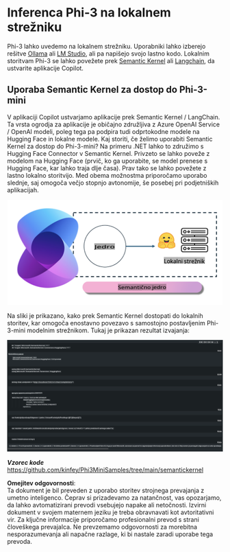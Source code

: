 # **Inferenca Phi-3 na lokalnem strežniku**

Phi-3 lahko uvedemo na lokalnem strežniku. Uporabniki lahko izberejo rešitve [Ollama](https://ollama.com) ali [LM Studio](https://llamaedge.com), ali pa napišejo svojo lastno kodo. Lokalnim storitvam Phi-3 se lahko povežete prek [Semantic Kernel](https://github.com/microsoft/semantic-kernel?WT.mc_id=aiml-138114-kinfeylo) ali [Langchain](https://www.langchain.com/), da ustvarite aplikacije Copilot.


## **Uporaba Semantic Kernel za dostop do Phi-3-mini**

V aplikaciji Copilot ustvarjamo aplikacije prek Semantic Kernel / LangChain. Ta vrsta ogrodja za aplikacije je običajno združljiva z Azure OpenAI Service / OpenAI modeli, poleg tega pa podpira tudi odprtokodne modele na Hugging Face in lokalne modele. Kaj storiti, če želimo uporabiti Semantic Kernel za dostop do Phi-3-mini? Na primeru .NET lahko to združimo s Hugging Face Connector v Semantic Kernel. Privzeto se lahko poveže z modelom na Hugging Face (prvič, ko ga uporabite, se model prenese s Hugging Face, kar lahko traja dlje časa). Prav tako se lahko povežete z lastno lokalno storitvijo. Med obema možnostma priporočamo uporabo slednje, saj omogoča večjo stopnjo avtonomije, še posebej pri podjetniških aplikacijah.

![sk](../../../../../translated_images/sk.c244b32f4811c6f0938b9e95b0b2f4b28105bff6495bdc3b24cd42b3e3e89bb9.sl.png)


Na sliki je prikazano, kako prek Semantic Kernel dostopati do lokalnih storitev, kar omogoča enostavno povezavo s samostojno postavljenim Phi-3-mini modelnim strežnikom. Tukaj je prikazan rezultat izvajanja:


![skrun](../../../../../translated_images/skrun.fb7a635a22ae8b7919d6e15c0eb27262526ed69728c5a1d2773a97d4562657c7.sl.png)

***Vzorec kode*** https://github.com/kinfey/Phi3MiniSamples/tree/main/semantickernel

**Omejitev odgovornosti**:  
Ta dokument je bil preveden z uporabo storitev strojnega prevajanja z umetno inteligenco. Čeprav si prizadevamo za natančnost, vas opozarjamo, da lahko avtomatizirani prevodi vsebujejo napake ali netočnosti. Izvirni dokument v svojem maternem jeziku je treba obravnavati kot avtoritativni vir. Za ključne informacije priporočamo profesionalni prevod s strani človeškega prevajalca. Ne prevzemamo odgovornosti za morebitna nesporazumevanja ali napačne razlage, ki bi nastale zaradi uporabe tega prevoda.